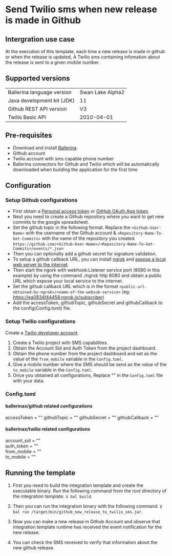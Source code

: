 # Send Twilio sms when new release is made in Github

## Intergration use case

At the execution of this template, each time a new release is made in github or when the release is updated, A Twilio sms containing infomation about the 
release is sent to a given mobile number. 

## Supported versions

<table>
  <tr>
   <td>Ballerina language version
   </td>
   <td>Swan Lake Alpha2
   </td>
  </tr>
  <tr>
   <td>Java development kit (JDK) 
   </td>
   <td>11
   </td>
  </tr>
  <tr>
   <td>Github REST API version
   </td>
   <td>V3
   </td>
  </tr>
  <tr>
   <td>Twilio Basic API
   </td>
   <td>2010-04-01
   </td>
  </tr>
</table>


## Pre-requisites

* Download and install [Ballerina](https://ballerinalang.org/downloads/).
* Github account
* Twilio account with sms capable phone number
* Ballerina connectors for Github and Twilio which will be automatically downloaded when building 
the application for the first time


## Configuration

### Setup Github configurations
* First obtain a [Personal access token](https://docs.github.com/en/github/authenticating-to-github/creating-a-personal-access-token) or [GitHub OAuth App token](https://docs.github.com/en/developers/apps/creating-an-oauth-app).
* Next you need to create a Github repository where you want to get new commits to the google spreadsheet.
* Set the github topic in the following format. Replace the `<Github-User-Name>` with the username of the Github account &
`<Repository-Name-To-Get-Commits>` with the name of the repository you created.
`https://github.com/<Github-User-Name>/<Repository-Name-To-Get-Commits>/events/*.json`
* Then you can optionally add a github secret for signature validation.
* To setup a github callback URL, you can install [ngrok](https://ngrok.com/download) and [expose a local web server to 
the internet](https://ngrok.com/docs).
* Then start the ngork with webhook:Listener service port (8080 in this example) by using the command ./ngrok http 8080 
and obtain a public URL which expose your local service to the internet.
* Set the github callback URL which is in the format `<public-url-obtained-by-ngrok>/<name-of-the-websub-service>`
(eg: https://ea0834f44458.ngrok.io/subscriber)
* Add the accessToken, githubTopic, githubSecret and githubCallback to the config(Config.toml) file.


### Setup Twilio configurations
Create a [Twilio developer account](https://www.twilio.com/). 

1. Create a Twilio project with SMS capabilities.
2. Obtain the Account Sid and Auth Token from the project dashboard.
3. Obtain the phone number from the project dashboard and set as the value of the `from_mobile` variable in the `Config.toml`.
4. Give a mobile number where the SMS should be send as the value of the `to_mobile` variable in the `Config.toml`.
5. Once you obtained all configurations, Replace "" in the `Config.toml` file with your data.

### Config.toml 

#### ballerinax/github related configurations 

accessToken = ""
githubTopic = ""
githubSecret = ""
githubCallback = ""

#### ballerinax/twilio related configurations  

account_sid = ""  
auth_token = ""  
from_mobile = ""  
to_mobile = ""  

## Running the template

1. First you need to build the integration template and create the executable binary. Run the following command from the 
root directory of the integration template. 
`$ bal build`. 

2. Then you can run the integration binary with the following command. 
`$ bal run /target/bin/github_new_release_to_twilio_sms.jar`. 

3. Now you can make a new release in Github Account and observe that integration template runtime has received the event 
notification for the new release.

4. You can check the SMS received to verify that information about the new github release. 



